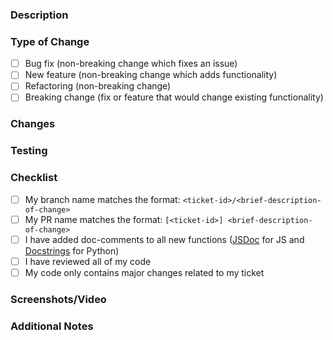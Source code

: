 ### Description

<!-- Briefly describe the feature being introduced. -->

### Type of Change

<!-- What types of changes does your code introduce? Put an `x` in all the boxes that apply. -->

- [ ] Bug fix (non-breaking change which fixes an issue)
- [ ] New feature (non-breaking change which adds functionality)
- [ ] Refactoring (non-breaking change)
- [ ] Breaking change (fix or feature that would change existing functionality)

### Changes

<!-- List the major changes made in this pull request. -->

### Testing

<!-- Describe how the feature has been tested, including both automated and manual testing strategies. -->

### Checklist

- [ ] My branch name matches the format: `<ticket-id>/<brief-description-of-change>`
- [ ] My PR name matches the format: `[<ticket-id>] <brief-description-of-change>`
- [ ] I have added doc-comments to all new functions ([JSDoc](https://jsdoc.app/) for JS and [Docstrings](https://peps.python.org/pep-0257/) for Python)
- [ ] I have reviewed all of my code
- [ ] My code only contains major changes related to my ticket

### Screenshots/Video

<!-- Include screenshots or video demonstrating the new feature, if applicable. -->

### Additional Notes

<!-- Any additional information or context relevant to this PR. -->
